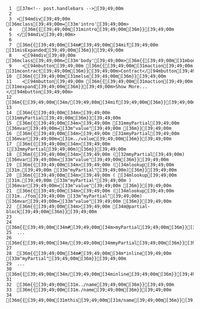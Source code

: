      1	[37m<!-- post.handlebars -->[39;49;00m
     2
     3	<[94mdiv[39;49;00m [36mclass[39;49;00m=[33m'intro'[39;49;00m>
     4	  [36m{{[39;49;00m[31mintro[39;49;00m[36m}}[39;49;00m
     5	</[94mdiv[39;49;00m>
     6
     7	[36m{{[39;49;00m[34m#[39;49;00m[34mif[39;49;00m [31misExpanded[39;49;00m[36m}}[39;49;00m
     8	  <[94mdiv[39;49;00m [36mclass[39;49;00m=[33m'body'[39;49;00m>[36m{{[39;49;00m[31mbody[39;49;00m[36m}}[39;49;00m</[94mdiv[39;49;00m>
     9	  <[94mbutton[39;49;00m [36m{{[39;49;00m[31maction[39;49;00m [31mcontract[39;49;00m[36m}}[39;49;00m>Contract</[94mbutton[39;49;00m>
    10	[36m{{[39;49;00m[31melse[39;49;00m[36m}}[39;49;00m
    11	  <[94mbutton[39;49;00m [36m{{[39;49;00m[31maction[39;49;00m [31mexpand[39;49;00m[36m}}[39;49;00m>Show More...</[94mbutton[39;49;00m>
    12	[36m{{[39;49;00m[34m/[39;49;00m[34mif[39;49;00m[36m}}[39;49;00m
    13
    14	[36m{{[39;49;00m[34m>[39;49;00m [31mmyPartial[39;49;00m[36m}}[39;49;00m
    15	[36m{{[39;49;00m[34m>[39;49;00m [31mmyPartial[39;49;00m [36mvar[39;49;00m=[33m"value"[39;49;00m [36m}}[39;49;00m
    16	[36m{{[39;49;00m[34m>[39;49;00m [31mmyPartial[39;49;00m [36mvar[39;49;00m=[31m../value[39;49;00m[36m}}[39;49;00m
    17	[36m{{[39;49;00m[34m>[39;49;00m ([32mmyPartial[39;49;00m)[36m}}[39;49;00m
    18	[36m{{[39;49;00m[34m>[39;49;00m ([32mmyPartial[39;49;00m) [36mvar[39;49;00m=[33m"value"[39;49;00m[36m}}[39;49;00m
    19	[36m{{[39;49;00m[34m>[39;49;00m ([34mlookup[39;49;00m [31m.[39;49;00m [33m"myPartial"[39;49;00m)[36m}}[39;49;00m
    20	[36m{{[39;49;00m[34m>[39;49;00m ( [34mlookup[39;49;00m [31m.[39;49;00m [33m"myPartial"[39;49;00m ) [36mvar[39;49;00m=[33m"value"[39;49;00m [36m}}[39;49;00m
    21	[36m{{[39;49;00m[34m>[39;49;00m ([34mlookup[39;49;00m [31m../foo[39;49;00m [33m"myPartial"[39;49;00m) [36mvar[39;49;00m=[33m"value"[39;49;00m [36m}}[39;49;00m
    22	[36m{{[39;49;00m[34m>[39;49;00m [34m@partial-block[39;49;00m[36m}}[39;49;00m
    23
    24	[36m{{[39;49;00m[34m#[39;49;00m[34m>myPartial[39;49;00m[36m}}[39;49;00m
    25	...
    26	[36m{{[39;49;00m[34m/[39;49;00m[34mmyPartial[39;49;00m[36m}}[39;49;00m
    27
    28	[36m{{[39;49;00m[34m#[39;49;00m[34m*inline[39;49;00m [33m"myPartial"[39;49;00m[36m}}[39;49;00m
    29	...
    30	[36m{{[39;49;00m[34m/[39;49;00m[34minline[39;49;00m[36m}}[39;49;00m
    31
    32	[36m{{[39;49;00m[31m../name[39;49;00m[36m}}[39;49;00m
    33	[36m{{[39;49;00m[31m./name[39;49;00m[36m}}[39;49;00m
    34	[36m{{[39;49;00m[31mthis[39;49;00m[31m/name[39;49;00m[36m}}[39;49;00m
